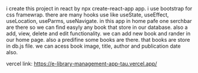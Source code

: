 i create this project in react by npx create-react-app app.
i use bootstrap for css framewrap. there are many hooks use like useState, useEffect, useLocation, useParms, useNavigate.
in this app in home pafe one serchbar are there so we can find easyly any book that store in our database.
also a add, view, delete and edit functionality.
we can add new book and rander in our home page.
also a predifine some books are there. that books are store in db.js file.
we can acess book image, title, author and publication date also.

vercel link: https://e-library-management-app-tau.vercel.app/
